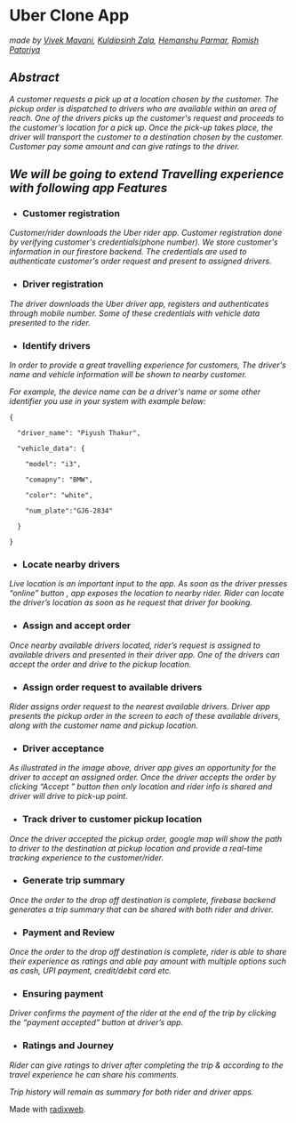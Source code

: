 # **Uber Clone App**
*_made by <a href="https://github.com/vivekmavani">Vivek Mavani</a>, <a href="https://github.com/zalakuldip740">Kuldipsinh Zala</a>, <a href="https://github.com/ParmarHemanshu">Hemanshu Parmar</a>, <a href="https://github.com/romishpatoriya">Romish Patoriya</a>_*
## ***Abstract***

_A customer requests a pick up at a location chosen by the customer. The pickup order is dispatched to drivers who are available within an area of reach. One of the drivers picks up the customer's request and proceeds to the customer's location for a pick up. Once the pick-up takes place, the driver will transport the customer to a destination chosen by the customer. Customer pay some amount and can give ratings to the driver._

## ***We will be going to extend Travelling experience with following app Features***


- ### Customer registration 

_Customer/rider downloads the Uber rider app. Customer registration done by verifying customer's credentials(phone number). We store customer's information in our firestore backend. The credentials are used to authenticate customer's order request and present to assigned drivers._

- ### Driver registration 

_The driver downloads the Uber driver app, registers and authenticates through mobile number. Some of these credentials with vehicle data presented to the rider._ 

- ### Identify drivers 

_In order to provide a great travelling experience for customers, The driver's name and vehicle information will be shown to nearby customer._ 

_For example, the device name can be a driver's name or some other identifier you use in your system with example below:_ 
```
{ 

  "driver_name": "Piyush Thakur", 

  "vehicle_data": { 

    "model": "i3", 

    "comapny": "BMW", 

    "color": "white", 

    "num_plate":"GJ6-2834" 

  } 

} 
```
- ### Locate nearby drivers 

_Live location is an important input to the app. As soon as the driver presses “online” button , app exposes the location  to nearby rider. Rider can locate the driver’s location as soon as he request that driver for booking._ 

- ### Assign and accept order 

_Once nearby available drivers located, rider’s request is assigned to available drivers and presented in their driver app. One of the drivers can accept the order and drive to the pickup location._ 

- ### Assign order request to available drivers 

_Rider assigns order request to the nearest available drivers. Driver app presents the pickup order in the screen to each of these available drivers, along with the customer name and pickup location._  

- ### Driver acceptance 

_As illustrated in the image above, driver app gives an opportunity for the driver to accept an assigned order. Once the driver accepts the order by clicking “Accept  ” button then only location and rider info is shared and driver will drive to pick-up point._ 

- ### Track driver to customer pickup location 

_Once the driver accepted the pickup order, google map will show the path to driver to the destination at pickup location and provide a real-time tracking experience to the customer/rider._ 

- ### Generate trip summary 

_Once the order to the drop off destination is complete, firebase backend generates a trip summary that can be shared with both rider and driver._ 

- ### Payment and Review 

_Once the order to the drop off destination is complete, rider is able to share their experience as ratings and able pay amount with multiple options such as cash, UPI payment, credit/debit card etc._ 

- ### Ensuring payment 

_Driver confirms the payment of the rider at the end of the trip by clicking the “payment accepted” button at driver’s app._ 

- ### Ratings and Journey 

_Rider can give ratings to driver after completing the trip & according to the travel experience he can share his comments._ 

_Trip history will remain as summary for both rider and driver apps._ 


Made with [radixweb](https://github.com/zalakuldip740/Uber_Clone).
